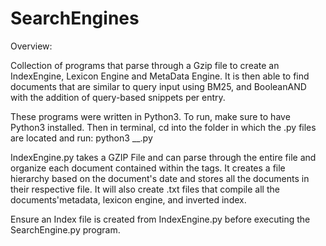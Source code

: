 # SearchEngines
Overview:

Collection of programs that parse through a Gzip file to create an IndexEngine, Lexicon Engine and MetaData Engine. It is then able to find documents that are similar to query input using BM25, and BooleanAND with the addition of query-based snippets per entry.

These programs were written in Python3. To run, make sure to have Python3 installed. Then in terminal, cd into the folder in which the .py files are located and run: python3 __.py

IndexEngine.py takes a GZIP File and can parse through the entire file and organize each document contained within the <DOC> </DOC> tags. It creates a file hierarchy based on the document's date and stores all the documents in their respective file. It will also create .txt files that compile all the documents'metadata, lexicon engine, and inverted index.

Ensure an Index file is created from IndexEngine.py before executing the SearchEngine.py program.


